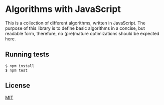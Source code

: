 # Algorithms with JavaScript

  This is a collection of different algorithms, written in JavaScript.
  The purpose of this library is to define basic algorithms in a concise,
  but readable form, therefore, no (pre)mature optimizations should be
  expected here.

## Running tests

```
$ npm install
$ npm test
```

## License

  [MIT](LICENSE)
